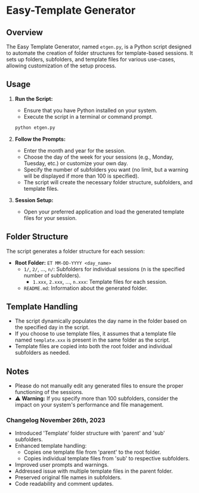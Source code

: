 # Easy-Template Generator

## Overview

The Easy Template Generator, named `etgen.py`, is a Python script designed to automate the creation of folder structures for template-based sessions. It sets up folders, subfolders, and template files for various use-cases, allowing customization of the setup process.

## Usage

1. **Run the Script:**
    - Ensure that you have Python installed on your system.
    - Execute the script in a terminal or command prompt.

    ```bash
    python etgen.py
    ```

2. **Follow the Prompts:**
    - Enter the month and year for the session.
    - Choose the day of the week for your sessions (e.g., Monday, Tuesday, etc.) or customize your own day.
    - Specify the number of subfolders you want (no limit, but a warning will be displayed if more than 100 is specified).
    - The script will create the necessary folder structure, subfolders, and template files.

3. **Session Setup:**
    - Open your preferred application and load the generated template files for your session.

## Folder Structure

The script generates a folder structure for each session:

- **Root Folder:** `ET MM-DD-YYYY <day_name>`
  - `1/`, `2/`, ..., `n/`: Subfolders for individual sessions (n is the specified number of subfolders).
    - `1.xxx`, `2.xxx`, ..., `n.xxx`: Template files for each session.
  - `README.md`: Information about the generated folder.

## Template Handling

- The script dynamically populates the day name in the folder based on the specified day in the script.
- If you choose to use template files, it assumes that a template file named `template.xxx` is present in the same folder as the script.
- Template files are copied into both the root folder and individual subfolders as needed.

## Notes

- Please do not manually edit any generated files to ensure the proper functioning of the sessions.
- ⚠️ **Warning:** If you specify more than 100 subfolders, consider the impact on your system's performance and file management.


### Changelog November 26th, 2023

- Introduced 'Template' folder structure with 'parent' and 'sub' subfolders.
- Enhanced template handling: 
  - Copies one template file from 'parent' to the root folder.
  - Copies individual template files from 'sub' to respective subfolders.
- Improved user prompts and warnings.
- Addressed issue with multiple template files in the parent folder.
- Preserved original file names in subfolders.
- Code readability and comment updates.

